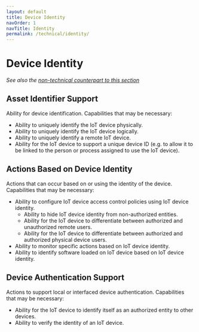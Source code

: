 ```yaml
---
layout: default
title: Device Identity
navOrder: 1
navTitle: Identity
permalink: /technical/identity/
---
```


# Device Identity

_See also the [non-technical counterpart to this section](../_8259-Control/identity.md)_

## Asset Identifier Support

Ability for device identification. Capabilities that may be necessary: 
- Ability to uniquely identify the IoT device physically.
- Ability to uniquely identify the IoT device logically.
- Ability to uniquely identify a remote IoT device.
- Ability for the IoT device to support a unique device ID (e.g. to allow it to be linked to the person or process assigned to use the IoT device).

## Actions Based on Device Identity

Actions that can occur based on or using the identity of the device. Capabilities that may be necessary:  
- Ability to configure IoT device access control policies using IoT device identity.
  - Ability to hide IoT device identity from non-authorized entities.
  - Ability for the IoT device to differentiate between authorized and unauthorized remote users.
  - Ability for the IoT device to differentiate between authorized and authorized physical device users.
- Ability to monitor specific actions based on IoT device identity.
- Ability to identify software loaded on IoT device based on IoT device identity.

## Device Authentication Support

Actions to support local or interfaced device authentication. Capabilities that may be necessary:
- Ability for the IoT device to identify itself as an authorized entity to other devices.
- Ability to verify the identity of an IoT device.

